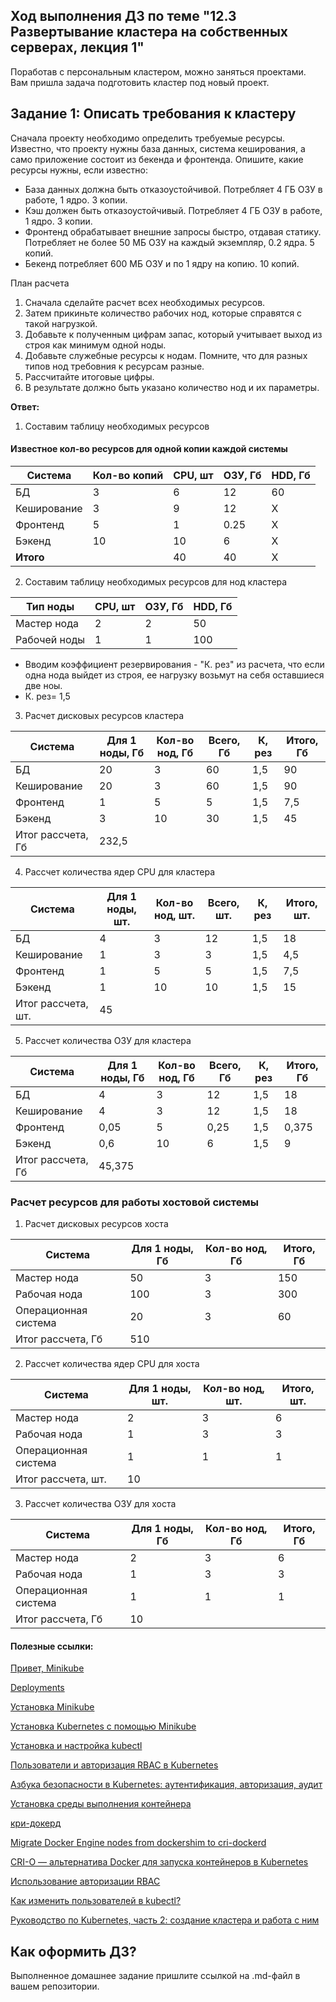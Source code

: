 ## Ход выполнения ДЗ по теме "12.3 Развертывание кластера на собственных серверах, лекция 1"
Поработав с персональным кластером, можно заняться проектами. Вам пришла задача подготовить кластер под новый проект.

## Задание 1: Описать требования к кластеру
Сначала проекту необходимо определить требуемые ресурсы. Известно, что проекту нужны база данных, система кеширования, а само приложение состоит из бекенда и фронтенда. Опишите, какие ресурсы нужны, если известно:

* База данных должна быть отказоустойчивой. Потребляет 4 ГБ ОЗУ в работе, 1 ядро. 3 копии.
* Кэш должен быть отказоустойчивый. Потребляет 4 ГБ ОЗУ в работе, 1 ядро. 3 копии.
* Фронтенд обрабатывает внешние запросы быстро, отдавая статику. Потребляет не более 50 МБ ОЗУ на каждый экземпляр, 0.2 ядра. 5 копий.
* Бекенд потребляет 600 МБ ОЗУ и по 1 ядру на копию. 10 копий.

План расчета
1. Сначала сделайте расчет всех необходимых ресурсов.
2. Затем прикиньте количество рабочих нод, которые справятся с такой нагрузкой.
3. Добавьте к полученным цифрам запас, который учитывает выход из строя как минимум одной ноды.
4. Добавьте служебные ресурсы к нодам. Помните, что для разных типов нод требовния к ресурсам разные.
5. Рассчитайте итоговые цифры.
6. В результате должно быть указано количество нод и их параметры.

**Ответ:**

1. Составим таблицу необходимых ресурсов

#### Известное кол-во ресурсов для одной копии каждой системы
Система|Кол-во копий|CPU, шт|ОЗУ, Гб|HDD, Гб
|-|-|-|-|-|
БД|3|6|12|60
Кеширование|3|9|12|X
Фронтенд|5|1|0.25|X
Бэкенд|10|10|6|X
**Итого**||40|40|X

2. Составим таблицу необходимых ресурсов для нод кластера

Тип ноды|CPU, шт|ОЗУ, Гб|HDD, Гб
|-|-|-|-|
Мастер нода|2|2|50
Рабочей ноды|1|1|100

* Вводим коэффициент резервирования - "К. рез" из расчета, что если одна нода выйдет из строя, ее нагрузку возьмут на себя оставшиеся две ноы.
* К. рез= 1,5

3. Расчет дисковых ресурсов кластера

Система|Для 1 ноды, Гб|Кол-во нод, Гб|Всего, Гб|К, рез|Итого, Гб
|-|-|-|-|-|-|
БД|20|3|60|1,5|90
Кеширование|20|3|60|1,5|90
Фронтенд|1|5|5|1,5|7,5
Бэкенд|3|10|30|1,5|45
Итог рассчета, Гб|232,5

4. Рассчет количества ядер CPU для кластера

Система|Для 1 ноды, шт.|Кол-во нод, шт.|Всего, шт.|К, рез|Итого, шт.
|-|-|-|-|-|-|
БД|4|3|12|1,5|18
Кеширование|1|3|3|1,5|4,5
Фронтенд|1|5|5|1,5|7,5
Бэкенд|1|10|10|1,5|15
Итог рассчета, шт.|45

5. Рассчет количества ОЗУ для кластера

Система|Для 1 ноды, Гб|Кол-во нод, Гб|Всего, Гб|К, рез|Итого, Гб
|-|-|-|-|-|-|
БД|4|3|12|1,5|18
Кеширование|4|3|12|1,5|18
Фронтенд|0,05|5|0,25|1,5|0,375
Бэкенд|0,6|10|6|1,5|9
Итог рассчета, Гб|45,375


### Расчет ресурсов для работы хостовой системы

1. Расчет дисковых ресурсов хоста

Система|Для 1 ноды, Гб|Кол-во нод, Гб|Итого, Гб
|-|-|-|-|
Мастер нода|50|3|150
Рабочая нода|100|3|300
Операционная система|20|3|60
Итог рассчета, Гб|510

2. Рассчет количества ядер CPU для хоста

Система|Для 1 ноды, шт.|Кол-во нод, шт.|Итого, шт.
|-|-|-|-|
Мастер нода|2|3|6
Рабочая нода|1|3|3
Операционная система|1|1|1
Итог рассчета, шт.|10

3. Рассчет количества ОЗУ для хоста

Система|Для 1 ноды, Гб|Кол-во нод, Гб|Итого, Гб
|-|-|-|-|
Мастер нода|2|3|6
Рабочая нода|1|3|3
Операционная система|1|1|1
Итог рассчета, Гб|10







#### Полезные ссылки:

[Привет, Minikube](https://kubernetes.io/ru/docs/tutorials/hello-minikube/#%D1%81%D0%BE%D0%B7%D0%B4%D0%B0%D0%BD%D0%B8%D0%B5-%D0%BA%D0%BB%D0%B0%D1%81%D1%82%D0%B5%D1%80%D0%B0-minikube)

[Deployments](https://kubernetes.io/docs/concepts/workloads/controllers/deployment/)

[Установка Minikube](https://kubernetes.io/ru/docs/tasks/tools/install-minikube/)

[Установка Kubernetes с помощью Minikube](https://kubernetes.io/ru/docs/setup/learning-environment/minikube/)

[Установка и настройка kubectl](https://kubernetes.io/ru/docs/tasks/tools/install-kubectl/)


[Пользователи и авторизация RBAC в Kubernetes](https://habr.com/ru/company/flant/blog/470503/)

[Азбука безопасности в Kubernetes: аутентификация, авторизация, аудит](https://habr.com/ru/company/flant/blog/468679/)

[Установка среды выполнения контейнера](https://kubernetes.io/docs/setup/production-environment/tools/kubeadm/install-kubeadm/)

[кри-докерд](https://github.com/Mirantis/cri-dockerd)

[Migrate Docker Engine nodes from dockershim to cri-dockerd](https://kubernetes.io/docs/tasks/administer-cluster/migrating-from-dockershim/migrate-dockershim-dockerd/)

[CRI-O — альтернатива Docker для запуска контейнеров в Kubernetes](https://habr.com/ru/company/flant/blog/340010/)

[Использование авторизации RBAC](https://kubernetes.io/docs/reference/access-authn-authz/rbac/#referring-to-resources)

[Как изменить пользователей в kubectl?](https://stackoverflow.com/questions/61462892/how-to-change-users-in-kubectl)

[Руководство по Kubernetes, часть 2: создание кластера и работа с ним](https://habr.com/ru/company/ruvds/blog/438984/)

## Как оформить ДЗ?

Выполненное домашнее задание пришлите ссылкой на .md-файл в вашем репозитории.


